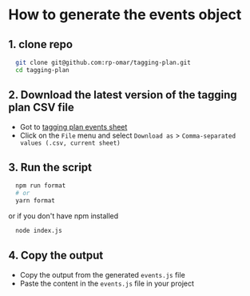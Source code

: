 # How to generate the events object

## 1. clone repo

```bash
  git clone git@github.com:rp-omar/tagging-plan.git
  cd tagging-plan
```

## 2. Download the latest version of the tagging plan CSV file

- Got to [tagging plan events sheet](https://docs.google.com/spreadsheets/d/1oyC25yXbH9BFCuUHNqhA9AKgFtSdXpOI_o_9red7RjQ/edit#gid=0)
- Click on the `File` menu and select `Download as` > `Comma-separated values (.csv, current sheet)`

## 3. Run the script

```bash
  npm run format
  # or
  yarn format
```

or if you don't have npm installed

```bash
  node index.js
```

## 4. Copy the output

- Copy the output from the generated `events.js` file
- Paste the content in the `events.js` file in your project
